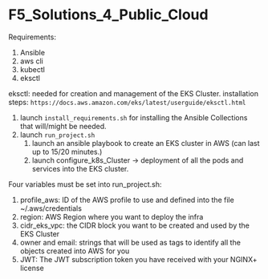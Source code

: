 # F5_Solutions_4_Public_Cloud


Requirements:

1) Ansible
2) aws cli
3) kubectl
4) eksctl

eksctl: 
needed for creation and management of the EKS Cluster.
installation steps: `https://docs.aws.amazon.com/eks/latest/userguide/eksctl.html`

1) launch `install_requirements.sh` for installing the Ansible Collections that will/might be needed.
2) launch `run_project.sh`
   1) launch an ansible playbook to create an EKS cluster in AWS (can last up to 15/20 minutes.)
   2) launch configure_k8s_Cluster -> deployment of all the pods and services into the EKS cluster.

Four variables must be set into run_project.sh:
1) profile_aws: ID of the AWS profile to use and defined into the file ~/.aws/credentials
2) region: AWS Region where you want to deploy the infra
3) cidr_eks_vpc: the CIDR block you want to be created and used by the EKS Cluster
4) owner and email: strings that will be used as tags to identify all the objects created into AWS for you
5) JWT: The JWT subscription token you have received with your NGINX+ license


